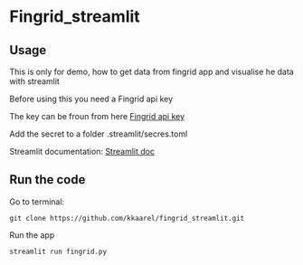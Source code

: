 # Fingrid_streamlit

## Usage

This is only for demo, how to get data from fingrid app and visualise he data with streamlit


Before using this you need a Fingrid api key

The key can be froun from here [Fingrid api key ](https://data.fingrid.fi/open-data-forms/registration/)


Add the secret to a folder .streamlit/secres.toml

Streamlit documentation: [Streamlit doc](https://docs.streamlit.io/)


## Run the code

Go to terminal: 

```
git clone https://github.com/kkaarel/fingrid_streamlit.git

```

Run the app

```
streamlit run fingrid.py

```